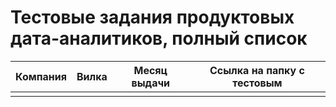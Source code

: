 # Тестовые задания продуктовых дата-аналитиков, полный список



| Компания | Вилка | Месяц выдачи | Ссылка на папку с тестовым |
| -------- | ----- | ------------ | -------------------------- |
|          |       |              |                            |
